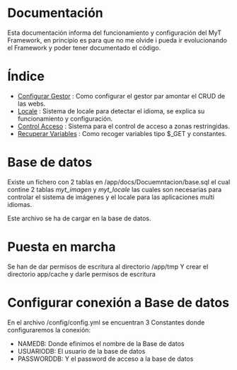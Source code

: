 Documentación
=============

Esta documentación informa del funcionamiento y configuración del MyT Framework, en principio es para que no me olvide i pueda ir evolucionando el Framework y poder tener documentado el código.

# Índice

- [Configurar Gestor][3] : Como configurar el gestor par amontar el CRUD de las webs.
- [Locale][1] : Sistema de locale para detectar el idioma, se explica su funcionamiento y configuración.
- [Control Acceso][2] : Sistema para el control de acceso a zonas restringidas.
- [Recuperar Variables][4] : Como recoger variables tipo $_GET y constantes.

# Base de datos

Existe un fichero con 2 tablas en /app/docs/Docuemntacion/base.sql el cual contine 2 tablas *myt_imagen* y *myt_locale* las cuales son necesarias para controlar el sistema de imágenes y el locale para las aplicaciones multi idiomas.

Este archivo se ha de cargar en la base de datos.


# Puesta en marcha

Se han de dar permisos de escritura al directorio /app/tmp
Y crear el directorio app/cache y darle permisos de escritura

# Configurar conexión a Base de datos

En el archivo /config/config.yml se encuentran 3 Constantes donde configuraremos la conexión:

   * NAMEDB: Donde efinimos el nombre de la Base de datos
   * USUARIODB: El usuario de la base de datos
   * PASSWORDDB: Y el password de acceso a la base de datos



[1]: Sistema_Locale.md
[2]: Sistema_seguridad.md
[3]: Sistema_Configurar_Gestor.md
[4]: Sistema_Gestion_Variables.md
